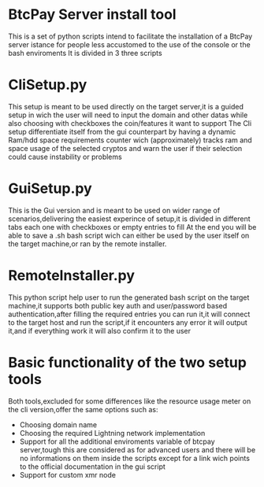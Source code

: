 # BtcPay Server install tool
This is a set of python scripts intend to facilitate the installation of a BtcPay server istance
for people less accustomed to the use of the console or the bash enviroments
It is divided in 3 three scripts

# CliSetup.py
This setup is meant to be used directly on the target server,it is a guided setup in wich the user will need to input the domain and other datas while also choosing with checkboxes the coin/features it want to support
The Cli setup differentiate itself from the gui counterpart by having a dynamic Ram/hdd space requirements counter wich (approximately) tracks ram and space usage of the selected cryptos and warn the user if their selection could cause instability or problems
# GuiSetup.py
This is the Gui version and is meant to be used on wider range of scenarios,delivering the easiest experince of setup,it is divided in different tabs each one with checkboxes or empty entries to fill
At the end you will be able to save a .sh bash script wich can either be used by the user itself on the target machine,or ran by the remote installer.
# RemoteInstaller.py
This python script help user to run the generated bash script on the target machine,it supports both public key auth and user/password based authentication,after filling the required entries you can run it,it will connect to the target host and run the script,if it encounters any error it will output it,and if everything work it will also confirm it to the user

# Basic functionality of the two setup tools  
 Both tools,excluded for some differences like the resource usage meter on the cli version,offer the same options such as:
- Choosing domain name
- Choosing the required Lightning network implementation
- Support for all the additional enviroments variable of btcpay server,tough this are considered as for advanced users and there will be no informations on them inside the scripts except for a link wich points to the official documentation in the gui script
- Support for custom xmr node
